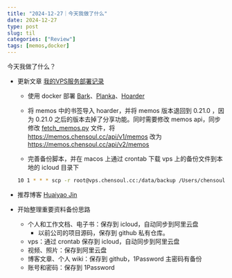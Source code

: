 ```yaml
---
title: "2024-12-27｜今天我做了什么"
date: 2024-12-27
type: post
slug: til
categories: ["Review"]
tags: [memos,docker]
---
```


今天我做了什么？

- 更新文章 [我的VPS服务部署记录](/posts/2023/01/25/notes-about-deploy-services-in-vps/)
  - 使用 docker 部署 [Bark](https://github.com/Finb/Bark)、[Planka](https://github.com/plankanban/planka)、[Hoarder](https://github.com/hoarder-app/hoarder)
  - 将 memos 中的书签导入 hoarder，并将 memos 版本退回到 0.21.0 ，因为 0.21.0 之后的版本去掉了分享功能。同时需要修改 memos api，同步修改 [fetch_memos.py](https://github.com/chensoul/chensoul/blob/main/fetch_memos.py) 文件，将 https://memos.chensoul.cc/api/v1/memos 改为 https://memos.chensoul.cc/api/v2/memos
  
  - 完善备份脚本，并在 macos 上通过 crontab 下载 vps 上的备份文件到本地的 icloud 目录下
  
  ```bash
  10 1 * * * scp -r root@vps.chensoul.cc:/data/backup /Users/chensoul/Library/Mobile\ Documents/com\~apple\~CloudDocs/vps/
  ```
  
- 推荐博客 [Huaiyao Jin](https://www.jinhuaiyao.com/)

- 开始整理重要资料备份思路
  - 个人和工作文档、电子书：保存到 icloud，自动同步到阿里云盘
    - 以前公司的项目源码，保存到 github 私有仓库。
  - vps：通过 crontab 保存到 icloud，自动同步到阿里云盘
  - 视频、照片：保存到阿里云盘
  - 博客文章、个人 wiki：保存到 github，1Password 主密码有备份
  - 账号和密码：保存到 1Password

